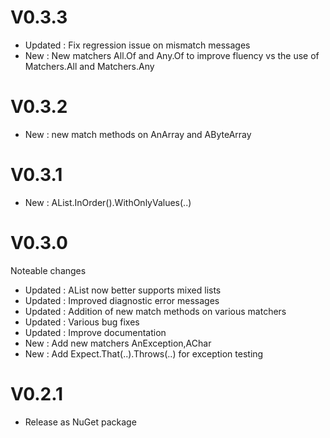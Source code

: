 V0.3.3
===

* Updated : Fix regression issue on mismatch messages
* New : New matchers All.Of and Any.Of to improve fluency vs the use of Matchers.All and Matchers.Any

V0.3.2
===

* New : new match methods on AnArray and AByteArray

V0.3.1
====

* New : AList.InOrder().WithOnlyValues(..)

V0.3.0
====

Noteable changes

* Updated : AList now better supports mixed lists
* Updated : Improved diagnostic error messages
* Updated : Addition of new match methods on various matchers 
* Updated : Various bug fixes
* Updated : Improve documentation
* New : Add new matchers AnException,AChar
* New : Add Expect.That(..).Throws(..) for exception testing

V0.2.1
====

* Release as NuGet package


